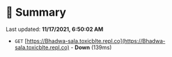 # 📖 Summary
Last updated: **11/17/2021, 6:50:02 AM**

- `GET` [https://Bhadwa-sala.toxicblte.repl.co](https://Bhadwa-sala.toxicblte.repl.co) - **Down** (139ms)
